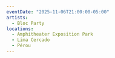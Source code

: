 ```yaml
---
eventDate: "2025-11-06T21:00:00-05:00"
artists:
  - Bloc Party
locations:
  - Amphitheater Exposition Park
  - Lima Cercado
  - Pérou
---
```

